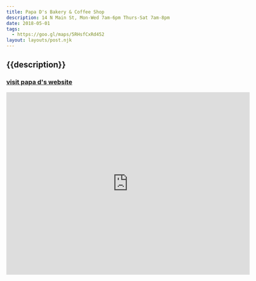 ```yaml
---
title: Papa D's Bakery & Coffee Shop
description: 14 N Main St, Mon-Wed 7am-6pm Thurs-Sat 7am-8pm
date: 2018-05-01
tags:
  - https://goo.gl/maps/5RHsfCxRd452
layout: layouts/post.njk
---
```


## {{description}}

### [visit papa d's website](https://papa-ds-bakery-coffee-shop.business.site/)

<iframe src="https://www.google.com/maps/embed?pb=!1m18!1m12!1m3!1d3150.757742743666!2d-112.82933888428448!3d37.842556916029025!2m3!1f0!2f0!3f0!3m2!1i1024!2i768!4f13.1!3m3!1m2!1s0x80b55abdcbd610a5%3A0x798e75a109900abc!2sPapa+D&#39;s+Bakery+%26+Coffee+Shop!5e0!3m2!1sen!2sus!4v1549665187956" width="640" height="480" frameborder="0" style="border:0" allowfullscreen></iframe>
